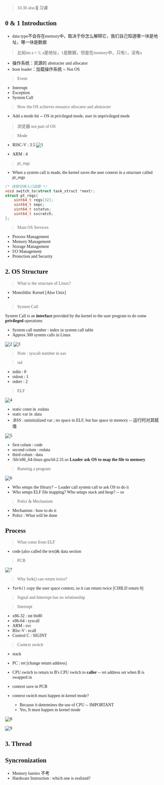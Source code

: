 <font face = Times New Roman>

> 10.30 also复习课


## 0 & 1 Introduction

* data type不会存在memory中，取决于你怎么解释它，我们自己知道哪一块是地址，哪一块是数据

> 比如int a = 1; a是地址，1是数据，但是在memory中，只有1，没有a

* 操作系统：资源的 abstracter and allocator
* boot loader：加载操作系统 -- Not OS

> Event

* Interrupt
* Exception
* System Call

> How the OS achieves resource allocator and abstracter

* Add a mode bit -- OS in privileged mode, user in unprivileged mode

> 浏览器 not part of OS

> Mode

* RISC-V : 3.5 
![1](1.png)

* ARM : 4

> pt_regs

* When a system call is made, the kernel saves the user context in a structure called pt_regs

```cpp
/* 线程切换入口函数 */
void switch_to(struct task_struct *next);
struct pt_regs{
    uint64_t regs[32];
    uint64_t sepc;
    uint64_t sstatus;
    uint64_t sscratch;
};
```

> Main OS Services

* Process Management
* Memory Management
* Storage Management
* I/O Management
* Protection and Security
## 2. OS Structure

> What is the structure of Linux?

* Monolithic Kernel [Also Unix]
* 


>System Call

System Call is an **interface** provided by the kernel to the user program to do some **privileged** operations

* System call number : index in system call table
* Approx 300 system calls in Linux
  
![2](2.png)
![3](3.png)

> Note : syscall number in eax


> std

* stdin : 0
* stdout : 1
* stderr : 2

> ELF 

![4](4.png)

* static const in .rodata
* static var in .data
* .BSS : uninitialized  var ; no space in ELF, but has space in memory -- 运行时对其赋值

![5](5.png)

* first colum : code
* second colum : rodata
* third colum : data
* /lib/x86_64-linux-gnu/ld-2.31.so **Loader ask OS to map the file to memory**

> Running a program

![6](6.png)

* Who setups the library? -- Loader call system call to ask OS to do it
* Who setups ELF file mapping? Who setups stack and heap? -- os

> Polict & Mechanism

* Mechanism : how to do it
* Polict : What will be done


## Process

> What come from ELF

* code (also called the text)& data section  

> PCB

![7](7.png)
> Why fork() can return twice?

* `fork()` copy the user space context, so it can return twice [CHILD return 0]


> Signal and Interrupt has no relationship


>Interrupt

* x86-32 : int 0x80
* x86-64 : syscall
* ARM : svc
* RIsc-V : ecall
* Control C : SIGINT

> Context switch

* stack 
* PC : ret [change return address] 

* CPU switch to return to B's CPU switch to **caller** -- ret address set when B is swapped in

* context save in PCB
* context switch must happen in kernel mode?
  * Because it determines the use of CPU -- IMPORTANT
  * Yes, It must happen in kernel mode

![8](8.png)

![9](9.png)

## 3. Thread


## Syncronization

* Memory barries 不考
* Hardware Instruction : which one is realized?


</font>